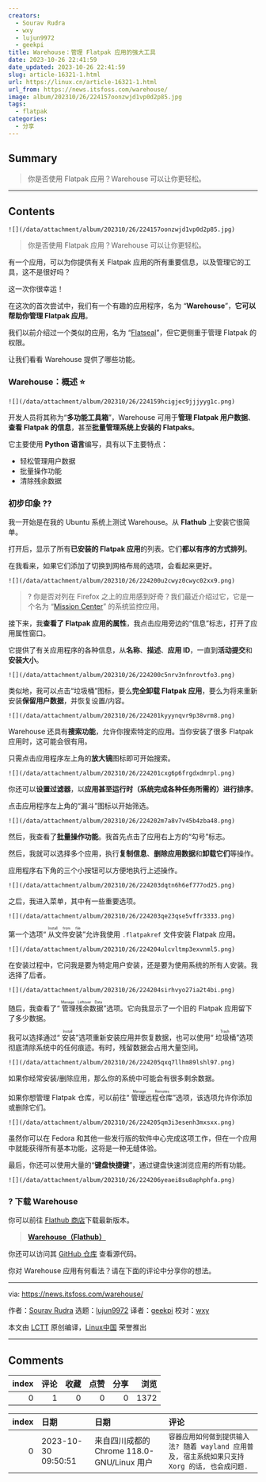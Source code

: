 ```yaml
---
creators:
  - Sourav Rudra
  - wxy
  - lujun9972
  - geekpi
title: Warehouse：管理 Flatpak 应用的强大工具
date: 2023-10-26 22:41:59
date_updated: 2023-10-26 22:41:59
slug: article-16321-1.html
url: https://linux.cn/article-16321-1.html
url_from: https://news.itsfoss.com/warehouse/
image: album/202310/26/224157oonzwjd1vp0d2p85.jpg
tags:
  - flatpak
categories:
  - 分享
---
```


## Summary

> 你是否使用 Flatpak 应用？Warehouse 可以让你更轻松。

***

<!-- more -->

## Contents

`![](/data/attachment/album/202310/26/224157oonzwjd1vp0d2p85.jpg)`

> 
> 你是否使用 Flatpak 应用？Warehouse 可以让你更轻松。
> 
> 
> 

有一个应用，可以为你提供有关 Flatpak 应用的所有重要信息，以及管理它的工具，这不是很好吗？

这一次你很幸运！

在这次的首次尝试中，我们有一个有趣的应用程序，名为 “**Warehouse**”，**它可以帮助你管理 Flatpak 应用**。

我们以前介绍过一个类似的应用，名为 “[Flatseal](https://itsfoss.com/flatseal/)”，但它更侧重于管理 Flatpak 的权限。

让我们看看 Warehouse 提供了哪些功能。

### Warehouse：概述 ⭐

`![](/data/attachment/album/202310/26/224159hcigjec9jjjyyg1c.png)`

开发人员将其称为“**多功能工具箱**”，Warehouse 可用于**管理 Flatpak 用户数据**、**查看 Flatpak 的信息**，甚至**批量管理系统上安装的 Flatpaks**。

它主要使用 **Python 语言**编写，具有以下主要特点：

* 轻松管理用户数据
* 批量操作功能
* 清除残余数据

### 初步印象 ?‍?

我一开始是在我的 Ubuntu 系统上测试 Warehouse。从 **Flathub** 上安装它很简单。

打开后，显示了所有**已安装的 Flatpak 应用**的列表。它们**都以有序的方式排列**。

在我看来，如果它们添加了切换到网格布局的选项，会看起来更好。

`![](/data/attachment/album/202310/26/224200u2cwyz0cwyc02xx9.png)`

> 
> ? 你是否对列在 Firefox 之上的应用感到好奇？我们最近介绍过它，它是一个名为 “[Mission Center](https://news.itsfoss.com/mission-center/)” 的系统监控应用。
> 
> 
> 

接下来，我**查看了 Flatpak 应用的属性**，我点击应用旁边的“信息”标志，打开了应用属性窗口。

它提供了有关应用程序的各种信息，从**名称**、**描述**、**应用 ID**，一直到**活动提交**和**安装大小**。

`![](/data/attachment/album/202310/26/224200c5nrv3nfnrovtfo3.png)`

类似地，我可以点击“垃圾桶”图标，要么**完全卸载 Flatpak 应用**，要么为将来重新安装**保留用户数据**，并恢复设置/内容。

`![](/data/attachment/album/202310/26/224201kyyynqvr9p38vrm8.png)`

Warehouse 还具有**搜索功能**，允许你搜索特定的应用。当你安装了很多 Flatpak 应用时，这可能会很有用。

只需点击应用程序左上角的**放大镜**图标即可开始搜索。

`![](/data/attachment/album/202310/26/224201cxg6p6frgdxdmrpl.png)`

你还可以**设置过滤器**，以**应用甚至运行时（系统完成各种任务所需的）进行排序**。

点击应用程序左上角的“漏斗”图标以开始筛选。

`![](/data/attachment/album/202310/26/224202m7a8v7v45b4zba48.png)`

然后，我查看了**批量操作功能**。我首先点击了应用右上方的“勾号”标志。

然后，我就可以选择多个应用，执行**复制信息**、**删除应用数据**和**卸载它们**等操作。

应用程序右下角的三个小按钮可以方便地执行上述操作。

`![](/data/attachment/album/202310/26/224203dqtn6h6ef777od25.png)`

之后，我进入菜单，其中有一些重要选项。

`![](/data/attachment/album/202310/26/224203qe23qse5vffr3333.png)`

第一个选项“<ruby> 从文件安装 <rt>  Install from file </rt></ruby>”允许我使用 `.flatpakref` 文件安装 Flatpak 应用。

`![](/data/attachment/album/202310/26/224204ulcvltmp3exvnml5.png)`

在安装过程中，它问我是要为特定用户安装，还是要为使用系统的所有人安装。我选择了后者。

`![](/data/attachment/album/202310/26/224204sirhvyo27ia2t4bi.png)`

随后，我查看了“<ruby> 管理残余数据 <rt>  Manage Leftover Data </rt></ruby>”选项。它向我显示了一个旧的 Flatpak 应用留下了多少数据。

我可以选择通过“<ruby> 安装 <rt>  Install </rt></ruby>”选项重新安装应用并恢复数据，也可以使用“<ruby> 垃圾桶 <rt>  Trash </rt></ruby>”选项彻底清除系统中的任何痕迹。有时，残留数据会占用大量空间。

`![](/data/attachment/album/202310/26/224205qxq7llhm89lshl97.png)`

如果你经常安装/删除应用，那么你的系统中可能会有很多剩余数据。

如果你想管理 Flatpak 仓库，可以前往“<ruby> 管理远程仓库 <rt>  Manage Remotes </rt></ruby>”选项，该选项允许你添加或删除它们。

`![](/data/attachment/album/202310/26/224205qm3i3esenh3mxsxx.png)`

虽然你可以在 Fedora 和其他一些发行版的软件中心完成这项工作，但在一个应用中就能获得所有基本功能，这将是一种无缝体验。

最后，你还可以使用大量的“**键盘快捷键**”，通过键盘快速浏览应用的所有功能。

`![](/data/attachment/album/202310/26/224206yeaei8su8aphphfa.png)`

### ? 下载 Warehouse

你可以前往 [Flathub 商店](https://flathub.org/apps/io.github.flattool.Warehouse)下载最新版本。

> 
> **[Warehouse（Flathub）](https://flathub.org/apps/io.github.flattool.Warehouse)**
> 
> 
> 

你还可以访问其 [GitHub 仓库](https://github.com/flattool/warehouse) 查看源代码。

你对 Warehouse 应用有何看法？请在下面的评论中分享你的想法。

---

via: <https://news.itsfoss.com/warehouse/>

作者：[Sourav Rudra](https://news.itsfoss.com/author/sourav/) 选题：[lujun9972](https://github.com/lujun9972) 译者：[geekpi](https://github.com/geekpi) 校对：[wxy](https://github.com/wxy)

本文由 [LCTT](https://github.com/LCTT/TranslateProject) 原创编译，[Linux中国](https://linux.cn/) 荣誉推出

***

## Comments


|   index |   评论 |   收藏 |   点赞 |   分享 |   浏览 |
|--------:|-------:|-------:|-------:|-------:|-------:|
|       0 |      1 |      0 |      0 |      0 |   1372 |

|   index | 日期                | 日期                                       | 评论                                                                                           |
|--------:|:--------------------|:-------------------------------------------|:-----------------------------------------------------------------------------------------------|
|       0 | 2023-10-30 09:50:51 | 来自四川成都的 Chrome 118.0-GNU/Linux 用户 | `容器应用如何做到提供输入法? 随着 wayland 应用普及, 宿主系统如果只支持 Xorg 的话, 也会成问题.` |
